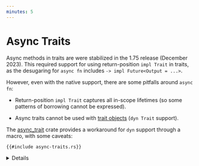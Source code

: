 ```yaml
---
minutes: 5
---
```


# Async Traits

Async methods in traits are were stabilized in the 1.75 release (December 2023).
This required support for using return-position `impl Trait` in traits, as the
desugaring for `async fn` includes `-> impl Future<Output = ...>`.

However, even with the native support, there are some pitfalls around
`async fn`:

- Return-position `impl Trait` captures all in-scope lifetimes (so some patterns
  of borrowing cannot be expressed).

- Async traits cannot be used with [trait objects] (`dyn Trait` support).

The [async_trait] crate provides a workaround for `dyn` support through a macro,
with some caveats:

```rust,editable,compile_fail
{{#include async-traits.rs}}
```

<details>

- `async_trait` is easy to use, but note that it's using heap allocations to
  achieve this. This heap allocation has performance overhead.

- The challenges in language support for `async trait` are too deep to describe
  in-depth in this class. See [this blog post] by Niko Matsakis if you are
  interested in digging deeper. See also these keywords:

  - [RPIT]: short for
    [return-position `impl Trait`](../../generics/impl-trait.md).
  - [RPITIT]: short for return-position `impl Trait` in trait (RPIT in trait).

- Try creating a new sleeper struct that will sleep for a random amount of time
  and adding it to the `Vec`.

</details>

[async_trait]: https://docs.rs/async-trait/
[trait objects]: ../../smart-pointers/trait-objects.md
[this blog post]: https://smallcultfollowing.com/babysteps/blog/2019/10/26/async-fn-in-traits-are-hard/
[RPIT]: https://doc.rust-lang.org/reference/types/impl-trait.html#abstract-return-types
[RPITIT]: https://blog.rust-lang.org/2023/12/21/async-fn-rpit-in-traits.html
